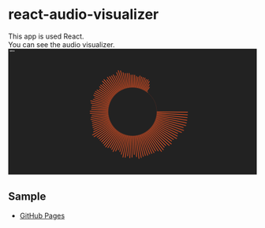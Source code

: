 # react-audio-visualizer
This app is used React.  
You can see the audio visualizer.
![smaple](https://github.com/djentman/react-audio-visualizer/blob/master/public/sample.png)

## Sample
- [GitHub Pages](https://kouppu.github.io/react-audio-visualizer/)
